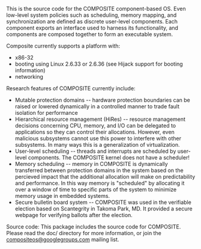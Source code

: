 This is the source code for the COMPOSITE component-based OS.  Even
low-level system policies such as scheduling, memory mapping, and
synchronization are defined as discrete user-level components.  Each
component exports an interface used to harness its functionality, and
components are composed together to form an executable system.

Composite currently supports a platform with:
- x86-32
- booting using Linux 2.6.33 or 2.6.36 (see Hijack support for booting
  information)
- networking

Research features of COMPOSITE currently include:
- Mutable protection domains -- hardware protection boundaries can be
  raised or lowered dynamically in a controlled manner to trade fault
  isolation for performance
- Hierarchical resource management (HiRes) -- resource management
  decisions concerning CPU, memory, and I/O can be delegated to
  applications so they can control their allocations.  However, even
  malicious subsystems cannot use this power to interfere with other
  subsystems.  In many ways this is a generalization of
  virtualization.
- User-level scheduling -- threads and interrupts are scheduled by
  user-level components.  The COMPOSITE kernel does not have a
  scheduler!
- Memory scheduling -- memory in COMPOSITE is dynamically transferred
  between protection domains in the system based on the percieved
  impact that the additional allocation will make on predictability
  and performance.  In this way memory is "scheduled" by allocating it
  over a window of time to specific parts of the system to minimize
  memory usage in embedded systems.
- Secure bulletin board system -- COMPOSITE was used in the verifiable
  election based on Scantegrity in Takoma Park, MD.  It provided a
  secure webpage for verifying ballots after the election.

Source code: This package includes the source code for COMPOSITE.
Please read the doc/ directory for more information, or join the
compositeos@googlegroups.com mailing list.
